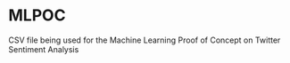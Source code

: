 # MLPOC
CSV file being used for the Machine Learning Proof of Concept on Twitter Sentiment Analysis
